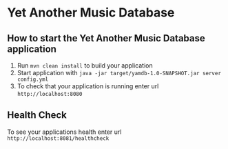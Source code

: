 # Yet Another Music Database

How to start the Yet Another Music Database application
---

1. Run `mvn clean install` to build your application
1. Start application with `java -jar target/yamdb-1.0-SNAPSHOT.jar server config.yml`
1. To check that your application is running enter url `http://localhost:8080`

Health Check
---

To see your applications health enter url `http://localhost:8081/healthcheck`
